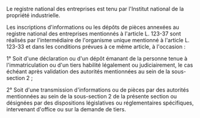 Le registre national des entreprises est tenu par l'Institut national de la propriété industrielle.

Les inscriptions d'informations ou les dépôts de pièces annexées au registre national des entreprises mentionnés à l'article L. 123-37 sont réalisés par l'intermédiaire de l'organisme unique mentionné à l'article L. 123-33 et dans les conditions prévues à ce même article, à l'occasion :

1° Soit d'une déclaration ou d'un dépôt émanant de la personne tenue à l'immatriculation ou d'un tiers habilité légalement ou judiciairement, le cas échéant après validation des autorités mentionnées au sein de la sous-section 2 ;

2° Soit d'une transmission d'informations ou de pièces par des autorités mentionnées au sein de la sous-section 2 de la présente section ou désignées par des dispositions législatives ou réglementaires spécifiques, intervenant d'office ou sur la demande de tiers.
